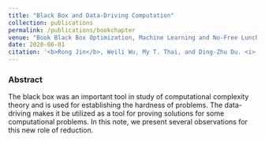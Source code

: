```yaml
---
title: "Black Box and Data-Driving Computation"
collection: publications
permalink: /publications/bookchapter
venue: "Book Black Box Optimization, Machine Learning and No-Free Lunch Theorems"
date: 2020-06-01
citation: '<b>Rong Jin</b>, Weili Wu, My T. Thai, and Ding-Zhu Du. <i> Book Black Box Optimization, Machine Learning and No-Free Lunch Theorems</i>.'
---  
```


### Abstract
The black box was an important tool in study of computational complexity theory and is used for establishing the hardness of problems. The data-driving makes it be utilized as a
tool for proving solutions for some computational problems. In this note, we present several observations for this new role of reduction.
